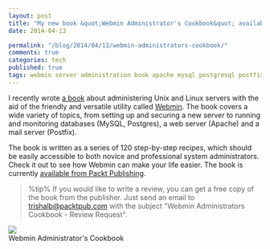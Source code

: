 ```yaml
---
layout: post
title: "My new book &quot;Webmin Administrator's Cookbook&quot; available from Packt"
date: 2014-04-13

permalink: "/blog/2014/04/13/webmin-administrators-cookbook/"
comments: true
categories: tech
published: true
tags: webmin server administration book apache mysql postgresql postfix
---
```



I recently wrote [a book][cookbook] about administering Unix and Linux servers with the aid of the friendly and versatile utility called [Webmin][webmin]. The book covers a wide variety of topics, from setting up and securing a new server to running and monitoring databases (MySQL, Postgres), a web server (Apache) and a mail server (Postfix).

The book is written as a series of 120 step-by-step recipes, which should be easily accessible to both novice and professional system administrators. Check it out to see how Webmin can make your life easier. The book is currently [available from Packt Publishing][cookbook].

<!-- more -->

> %tip%
> If you would like to write a review, you can get a free copy of the book from the publisher. Just send an email to trishalb@packtpub.com with the subject "Webmin Administrators Cookbook -  Review Request".

<div class="figure">
<img src="/images/illustrations/2014-04-13/webmin-administrators-cookbook-cover.jpg">
<div class="legend">Webmin Administrator's Cookbook</div>
</div>


[webmin]: http://webmin.com "Webmin - web-based GUI for Unix system administration"
[cookbook]: http://www.packtpub.com/webmin-administrators-cookbook/book "Webmin Administrator's Cookbook by Michał Karzyński"
